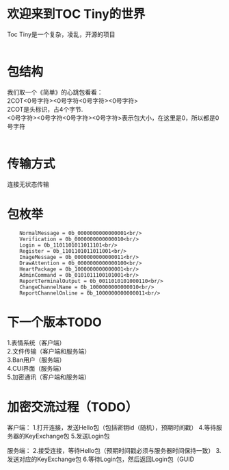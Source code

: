 # 欢迎来到TOC Tiny的世界
Toc Tiny是一个复杂，凌乱，开源的项目<br/>
<br/>
# 包结构
我们取一个《简单》的心跳包看看：<br/>
2COT<0号字符><0号字符<0号字符><0号字符><br/>
2COT是头标识，占4个字节.<br/>
<0号字符><0号字符<0号字符><0号字符>表示包大小，在这里是0，所以都是0号字符<br/>
<br/>
# 传输方式
连接无状态传输<br/>

# 包枚举

        NormalMessage = 0b_0000000000000001<br/>
        Verification = 0b_0000000000000010<br/>
        Login = 0b_1101101011011101<br/>
        Register = 0b_1101101011011001<br/>
        ImageMessage = 0b_0000000000000011<br/>
        DrawAttention = 0b_0000000000000100<br/>
        HeartPackage = 0b_1000000000000001<br/>
        AdminCommand = 0b_0101011100101001<br/>
        ReportTerminalOutput = 0b_0011010101000110<br/>
        ChangeChannelName = 0b_1000000000000010<br/>
        ReportChannelOnline = 0b_1000000000000011<br/>


# 下一个版本TODO
1.表情系统（客户端）<br/>
2.文件传输（客户端和服务端）<br/>
3.Ban用户（服务端）<br/>
4.CUI界面（服务端）<br/>
5.加密通讯（客户端和服务端）

# 加密交流过程（TODO）
客户端：
1.打开连接，发送Hello包（包括密钥id（随机），预期时间戳）
4.等待服务器的KeyExchange包
5.发送Login包

服务端：
2.接受连接，等待Hello包（预期时间戳必须与服务器时间保持一致）
3.发送对应的KeyExchange包
6.等待Login包，然后返回Login包（GUID
